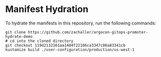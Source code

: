# Manifest Hydration

To hydrate the manifests in this repository, run the following commands:

```shell
git clone https://github.com/zachaller/argocon-gitops-promoter-hydrate-demo
# cd into the cloned directory
git checkout 119d2132161aa1484f22166ca3347c86a83341cb
kustomize build ./user-configuration/production/us-west-1
```
